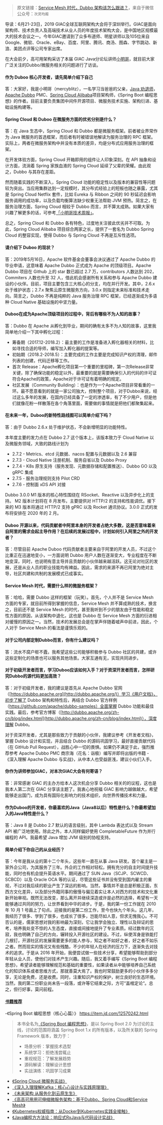> 原文链接：[Service Mesh 时代，Dubbo 架构该怎么跟进？](https://mp.weixin.qq.com/s/-p06WsPQK7EmFpmUABluRA)，来自于微信公众号：`次灵均阁`



导读：6月21-23日，2019 GIAC全球互联网架构大会将于深圳举行。GIAC是面向架构师、技术负责人及高端技术从业人员的年度技术架构大会，是中国地区规模最大的技术会议之一。今年GIAC邀请到了众多布道师、明星讲师以及105位来自Google、微软、Oracle、eBay、百度、阿里、腾讯、商汤、图森、字节跳动、新浪、美团点评等公司专家出席。



在大会前夕，高可用架构采访了本届 GIAC Java分论坛讲师[小明哥](https://victorfengming.github.io/about/)，就目前大家广泛关注的Dubbo/微服务相关的问题进行了访谈。




#### 作为 Duboo 核心开发者，请先简单介绍下自己

答：大家好，我是小明哥（mercyblitz），一名学习当爸爸的父亲，[Java 劝退师](https://www.douyu.com/mercyblitz)，[Apache Dubbo](https://dubbo.apache.org/) PMC、[Spring Cloud Alibaba](https://github.com/spring-cloud-incubator/spring-cloud-alibaba)项目架构师，《Spring Boot 编程思想》的作者。目前主要负责集团中间件开源项目、微服务技术实施、架构衍进、基础设施构建等。



#### Spring Cloud 和 Duboo 在微服务方面的优劣分别是什么？

答：在 Java 生态中，Spring Cloud 和 Dubbo 都是微服务框架。前者被业界常作为 Java 微服务的首选框架，而后者有时被错误地解读为服务治理的 RPC 框架。实际上，两者在微服务架构中并没有本质的差异，均是分布式应用服务治理的框架。



在开发体验方面，Spring Cloud 开箱即用的组件让人印象深刻。在 API 抽象和设计方面，流淌着 Spring 家族血液的 Spring Cloud 延续了父辈的荣耀。由此观之，Dubbo 与其存在差距。 



然而随着实践的不断深入，Spring Cloud 功能的稳定性以及版本的兼容性等问题较为突出。当应用集群达到一定规模时，其分布式经验上的短板也随之暴露，尤其是 Spring Cloud Netflix 套件，比如 Eureka 与 Ribbon 之间的 90 秒延迟会影响服务调用的成功率，以及负载均衡算法缺少权重无法帮助 JVM 预热。简言之，在服务治理方面，Spring Cloud 相较于 Dubbo 而言，并不算太成熟。如果大家有兴趣了解更多的话，可参考[「小明哥技术周报」](https://github.com/mercyblitz/tech-weekly)。



总之，Spring Cloud 和 Dubbo 各有特色，过度地关注彼此优劣并不可取。为此，Spring Cloud Alibaba 项目综合两家之长，提供了一套名为 Dubbo Spring Cloud 的整容实现，使得 Dubbo 与 Spring Cloud 不再是互斥性选项。



#### 请介绍下 Duboo 的现状？

答：2019年5月16日，Apache 软件基金会董事会决议通过了 Apache Dubbo 的毕业申请，这意味着 Apache Dubbo 正式成为 Apache 的顶级项目。Apache Dubbo 项目在 Github 上的 star 数已超过 2.7 万，contributors 人数达到 202，Commiters 人数也升至 32 人，借此机会感谢所有关系和参与 Apache Dubbo 建设的小伙伴。目前，项目主要包含三大核心的分支，均在并行开发。其中，2.6.x 处于维护状态；2.7.x 聚焦云原生微服务方向，3.0.x 则指定未来标准和技术走向。简言之，Dubbo 不再是纯粹的 Java 服务治理 RPC 框架，已经逐渐成为多语种 Cloud Native 基础设施的中坚力量。



#### Duboo在成为Apache顶级项目的过程中，背后有哪些不为人知的故事？

答：Dubbo 在 Apache 从孵化到毕业，期间的确有太多不为人知的故事，这里我简单地介绍一下其中孵化过程：

- 筹备期（2017.12-2018.2）：最主要的工作是准备进入孵化器相关的材料，比如寻找合适的导师，编写加入孵化器的提案等。
- 初始期（2018.2-2018.5）：主要完成的工作主要是完成知识产权的清理，邮件列表的创建，代码迁移等工作。
- 首次 Release：Apache孵化项目第一个重要的里程碑，第一次Release非常关键，除了确保功能的稳定以外，最重要的就是需要确保引入的代码的许可证符合Apache的政策，Apache对于许可证有着明确的规定。
- 社区发展（Community Building）：也是作为一个Apache项目非常看重的一环。最不愿意看到的就是一家公司独大，控制整个项目，对于Dubbo来说，经过这么多年的发展，在国内已经具备了一定的渗透率，有了不少用户，但是他们就像花粉一样散落在各个角落里面，需要做的事情就是把他们都聚集起来。



#### 在未来一年，Duboo的新特性路线图可以简单介绍下吗？

答：由于 Dubbo 2.6.x 处于维护状态，不会新增明显的功能特性。



本年度主要的发力点在 Dubbo 2.7 这个版本上，该版本致力于 Cloud Native 以及微服务领域，大致的路线计划为

- 2.7.2 - Metrics、etcd 元数据、nacos 配置与元数据以及 2.6 兼容
- 2.7.3 - Cloud Native 注册机制、服务自省以及 Dubbo Proxy
- 2.7.4 - K8s 原生支持（服务发现、元数据存储和配置推送）、Dubbo GO 以及 gRPC 集成
- 2.7.5 - 服务治理规则支持 Pilot CRD 
- 2.7.6 - 控制面 xDS API 对接



Dubbo 3.0.0 M1 版本的核心特性围绕在 RSocket、Reactive 以及异步化上的支持。 M2 版本计划将在 8 月发布，主要提供对 HTTP/2 的支持和性能调优。接下来的 M3 版本将通过 HTTP/2 支持 gPRC 以及 Rocket 通讯协议。3.0.0 正式的发布将安排在 2020 年的 2 月。





#### Duboo 开源以来，代码贡献者中阿里本身的开发者占绝大多数，这是否意味着来自阿里的需求会起主导作用？在后续的发展过程中，计划如何引入阿里之外的开发者？

答：尽管目前 Apache Duboo 代码贡献者主要来自于阿里的开发人员，不过这个比重正在迅速地变小，一方面说明  Dubbo 用户人数在逐渐变大，专业程度在不断地变深，同时，也说明有意主导并且贡献的小伙伴越来越活跃。这无论对社区的发展，还是从业人员的职业技能均有裨益。因此，需求的来源不再已阿里为绝对主导，社区共建和共制的发展模式已成事实。





#### Service Mesh 时代，需要什么样的微服务框架？

答：哈哈，需要 Dubbo 这样的框架（玩笑）。首先，个人并不是 Service Mesh 方面的专家，就目前所得到掌握的信息，Service Mesh 并不算成熟的技术，换言之，目前还不是 Service Mesh 的时代，甚至我听到不少的朋友由于性能和稳定性方面的原因，从该架构中退化，这也是 Dubbo 在 Service Mesh 方面的衍进相对缓慢的原因之一。当然，技术的发展总会是在掌声伴随着嘘声中前进，因此，个人对于 Service Mesh 的看法是谨慎乐观的。





#### 对于公司内部定制Dubbo而言，你有什么建议吗？

答：流水不腐户枢不蠹，我希望这些公司能够积极参与 Dubbo 社区的共建，或许这些定制化的场景也可以服务其他场景。大家互通有无，实现共同进步。





#### 对于初级开发者而言，学习Duboo应该如何入手？对于资深开发者而言，怎样研究Dubbo的源代码更加高效？

答：对于初级开发者，我的建议是首先从 Apache Dubbo 官网（[https://dubbo.apache.org](http://dubbo.apache.org/)）学习《用户文档》，初步了解了 Dubbo 架构和特性后，再结合 Dubbo 官方样例（https://github.com/apache/dubbo-samples）全面掌握 Dubbo 功能和最佳实践。最后，参考官方博客（[http://dubbo.apache.org/zh-cn/blog/index.html](http://dubbo.apache.org/zh-cn/blog/index.html)），深度理解 Dubbo。

对于资深开发者，尤其是那些致力于贡献的小伙伴，我建议参考《开发者文档》，掌握 Dubbo 设计和实现，并且结合 Dubbo 的源码巩固学习，最好直接贡献代码（在 GitHub Pull Request），战胜心中一切的畏惧。如果仍不满足于此，强烈推荐参考 Apache Dubbo PMC 商宗海（花名：诣极）编写并即将出版的书籍 - 《深入理解 Apache Dubbo 与实战》，从中本人也受益匪浅，建议小伙们入手。





#### 你作为讲师参加GIAC，对本次GIAC大会有何寄语？

答：非常感谢 GIAC 的主办方给本人这次机会分享 Dubbo 相关的的议程，这也是我本人第二次在 GIAC 分享该主题了。我衷心地祝福 GIAC 影响力越做越大，希望能够走出国门，成为具有国际化影响力的技术组织，向世界传播技术和力量。





#### 作为Duboo的开发者，你最喜欢的Java（Java8以后）特性是什么？你最希望加入的Java特性是什么？

答：Java 8 是 Dubbo 2.7 默认的语言级别，其中 Lambda 表达式以及 Stream API 被广泛地使用。除此之外，本人同样偏好使用 CompletableFuture 作为并行编程的 API。我最希望 Java 增加 JVM 级别的协程支持。





#### 简单介绍下你自己的从业经历？

答：今年是我从业的第十二个年头，这些年一直在从事 Java 研发。首个雇主是一家外企公司，为其服务了三年。外企的工作相对轻松，拥有充分的自主时间提升技能，同时也有机会提升英语水平。期间通过了 SUN Java（SCJP、SCWCD、SCBCD）以及 Oracle OCA 等的认证，尽管这些证书并没有受到国内雇主的重视，不过对我后续的职业产生了深远的影响。当然，事情并不是总是积极正面，东西方文化差异，以及部分外籍同事的傲慢与偏见着实让本人对西方的技术和文化重新开始审视。既然无法改变，那么离开并继续深造或许是必然的选择，希望有一天能够通过共同的努力，让世界看到中华的进步。于是，我的第一份工作就在 2010 年 10 月 1 号画上了句点。迎接我的是第二份工作，至今也快九个年头。这几年，我经历了很多、学到了很多，也成长了很多，岂能尽如人意，但求无愧我心。不可否认的是，儒家思想对我的影响最为深刻，它让我学会独立、理性以及辩证的思考，培养我处变不惊的人生态度，直接或间接地提升了专业素质。经过数年的沉寂，我也明确了自己的方向，辗转投入开源社区的建设。不过，纵使浑身是铁能打几根钉，开源社区的发展需要更多的能人参与，知之者不如好之者，好之者不如乐之者。然而现实的情况又有些残酷，不少的年轻人在经济的压力下，逐渐失去对技术的追求。于是从 2016 年开始，我便尝试做一些技术分享，希望能够帮助到部分年轻从业人员，使他们对技术产生兴趣。随后，我又着手编写《Spring Boot 编程思想》，希望读者能够理解规范和基础的重要性，如果读者从中能够培养自己系统化的知识体系或者思维方式，那就善莫大焉了。我也时常鼓励更多的小伙伴多多分享，无论是免费，还是收费。同时，注重知识产权的保护，树立良好的生态环境。当然，我的第二份职业尚未告一段落，或许等它结束之际，方可“盖棺定论“。总之，但行好事，莫问前程。




#### [书籍推荐](https://item.jd.com/12570242.html)


-《Spring Boot 编程思想（核⼼心篇）》 https://item.jd.com/12570242.html

> 本书全名为[《Spring Boot 编程思想》](https://victorfengming.github.io/books/thinking-in-spring-boot/)，是以 Spring Boot 2.0 为讨论的主线，讨论的范围将涵盖 Spring Boot 1.x 的所有版本，以及所关联的 Spring Framework 版本，致力于：
> - 场景分析：掌握技术选型
> - 系统学习：拒绝浅尝辄止
> - 重视规范：了解发展趋势
> - 源码解读：理解设计思想
> - 实战演练：巩固学习成果

- [《Spring Cloud 微服务实战》](https://item.jd.com/12172344.html)
- [《深⼊入理理解Kafka：核⼼心设计与实践原理理》](https://item.jd.com/12489649.html)
- [《未来架构 从服务化到云原⽣生》](https://item.jd.com/12498217.html)
- [《⾼高可⽤用可伸缩微服务架构：基于Dubbo、Spring Cloud和Service Mesh》](https://item.jd.com/12585284.html) 
- [《Kubernetes权威指南：从Docker到Kubernetes实践全接触》](https://item.jd.com/12601558.html)
- [《Java编程⽅方法论：响应式RxJava与代码设计实战》](https://item.jd.com/12615848.html)

